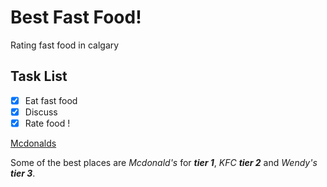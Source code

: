 # Best Fast Food!

Rating fast food in calgary

## Task List
- [x] Eat fast food
- [x] Discuss
- [x] Rate food !

[Mcdonalds](https://www.mcdonalds.com/ca/en-ca.html)

Some of the best places are *Mcdonald's* for ***tier 1***, *KFC* ***tier 2*** and *Wendy's* ***tier 3***.